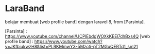 # LaraBand

belajar membuat [web profile band] dengan laravel 8, from [Parsinta].

[Parsinta] : https://www.youtube.com/channel/UCPlEbdgWOXkKEEl7dhBxs4Q
[web profile band] : https://www.youtube.com/watch?v=JKfbiukwzH8&list=PLRKMmwY3-5Mzoti-pT2MGuQERTd1_sm21

